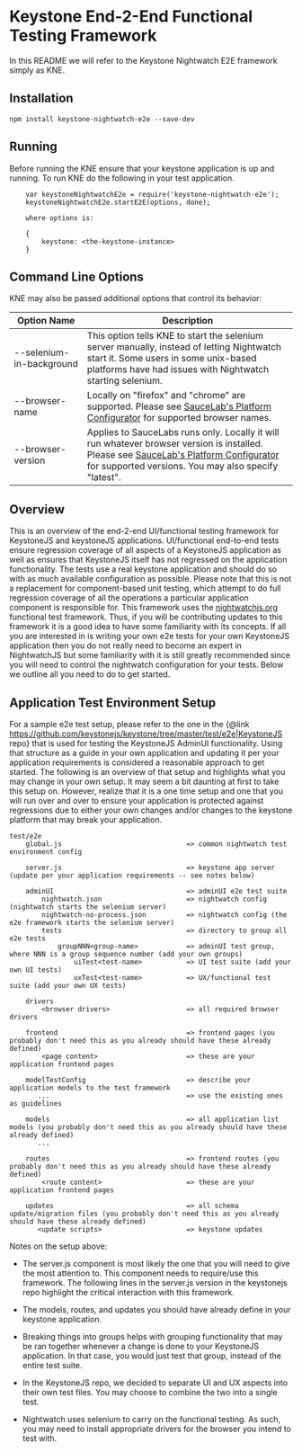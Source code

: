 # Keystone End-2-End Functional Testing Framework
In this README we will refer to the Keystone Nightwatch E2E framework simply as KNE.

## Installation
`npm install keystone-nightwatch-e2e --save-dev`

## Running
Before running the KNE ensure that your keystone application is up and running.
To run KNE do the following in your test application.

        var keystoneNightwatchE2e = require('keystone-nightwatch-e2e');
        keystoneNightwatchE2e.startE2E(options, done);

        where options is:

        {
            keystone: <the-keystone-instance>
        }

## Command Line Options
KNE may also be passed additional options that control its behavior:

| Option Name               | Description   |
| ------------------------- | --------------|
| --selenium-in-background  | This option tells KNE to start the selenium server manually, instead of letting Nightwatch start it.  Some users in some unix-based platforms have had issues with Nightwatch starting selenium.  |
| --browser-name            | Locally on "firefox" and "chrome" are supported.  Please see [SauceLab's Platform Configurator](https://wiki.saucelabs.com/display/DOCS/Platform+Configurator#/) for supported browser names. |
| --browser-version         | Applies to SauceLabs runs only.  Locally it will run whatever browser version is installed.  Please see [SauceLab's Platform Configurator](https://wiki.saucelabs.com/display/DOCS/Platform+Configurator#/) for supported versions. You may also specify "latest". |

## Overview
This is an overview of the end-2-end UI/functional testing framework for KeystoneJS and keystoneJS applications.
UI/functional end-to-end tests ensure regression coverage of all aspects of a KeystoneJS application as well as
ensures that KeystoneJS itself has not regressed on the application functionality.  The tests use a real keystone
application and should do so with as much available configuration as possible.  Please note that this is not a
replacement for component-based unit testing, which attempt to do full regression coverage of all the operations 
a particular application component is responsible for.  This framework uses the [nightwatchjs.org](http://nightwatchjs.org/)
functional test framework.  Thus, if you will be contributing updates to this framework it is a good idea to have 
some familiarity with its concepts.  If all you are interested in is writing your own e2e tests for your own
KeystoneJS application then you do not really need to become an expert in NightwatchJS but some familiarity with
it is still greatly recommended since you will need to control the nightwatch configuration for your tests.  Below
we outline all you need to do to get started.


## Application Test Environment Setup
For a sample e2e test setup, please refer to the one in the {@link https://github.com/keystonejs/keystone/tree/master/test/e2e|KeystoneJS repo}
that is used for testing the KeystoneJS AdminUI functionality.  Using that structure as a guide in your own application and
updating it per your application requirements is considered a reasonable approach to get started. The following is an overview
of that setup and highlights what you may change in your own setup.  It may seem a bit daunting at first to take this setup on.
However, realize that it is a one time setup and one that you will run over and over to ensure your application is protected
against regressions due to either your own changes and/or changes to the keystone platform that may break your application.

    test/e2e
        global.js                               => common nightwatch test environment config

        server.js                               => keystone app server (update per your application requirements -- see notes below)

        adminUI                                 => adminUI e2e test suite
            nightwatch.json                     => nightwatch config (nightwatch starts the selenium server)
            nightwatch-no-process.json          => nightwatch config (the e2e framework starts the selenium server)
            tests                               => directory to group all e2e tests
                groupNNN<group-name>            => adminUI test group, where NNN is a group sequence number (add your own groups)
                    uiTest<test-name>           => UI test suite (add your own UI tests)
                    uxTest<test-name>           => UX/functional test suite (add your own UX tests)

        drivers
            <browser drivers>                   => all required browser drivers

        frontend                                => frontend pages (you probably don't need this as you already should have these already defined)
            <page content>                      => these are your application frontend pages

        modelTestConfig                         => describe your application models to the test framework
           ...                                  => use the existing ones as guidelines

        models                                  => all application list models (you probably don't need this as you already should have these already defined)
           ...                                  

        routes                                  => frontend routes (you probably don't need this as you already should have these already defined)
            <route content>                     => these are your application frontend pages

        updates                                 => all schema update/migration files (you probably don't need this as you already should have these already defined)
           <update scripts>                     => keystone updates

Notes on the setup above:
- The server.js component is most likely the one that you will need to give the most attention to.  This component needs to require/use
this framework.  The following lines in the server.js version in the keystonejs repo highlight the critical interaction 
with this framework.  

- The models, routes, and updates you should have already define in your keystone application.
- Breaking things into groups helps with grouping functionality that may be ran together whenever a change is done to your
KeystoneJS application.  In that case, you would just test that group, instead of the entire test suite.
- In the KeystoneJS repo, we decided to separate UI and UX aspects into their own test files.  You may choose to combine the
two into a single test.
- Nightwatch uses selenium to carry on the functional testing.  As such, you may need to install appropriate drivers for the
browser you intend to test with.
